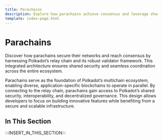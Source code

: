 ```yaml
---
title: Parachains
description: Explore how parachains achieve consensus and leverage shared security through Polkadot’s relay chain and validators within the network’s architecture.
template: index-page.html
---
```


# Parachains

Discover how parachains secure their networks and reach consensus by harnessing Polkadot’s relay chain and its robust validator framework. This integrated architecture ensures shared security and seamless coordination across the entire ecosystem.

Parachains serve as the foundation of Polkadot’s multichain ecosystem, enabling diverse, application-specific blockchains to operate in parallel. By connecting to the relay chain, parachains gain access to Polkadot’s shared security, interoperability, and decentralized governance. This design allows developers to focus on building innovative features while benefiting from a secure and scalable infrastructure.

## In This Section

:::INSERT_IN_THIS_SECTION:::
